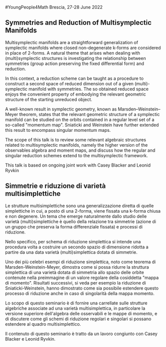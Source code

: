 #YoungPeople4Math
Brescia, 27-28 June 2022

## Symmetries and Reduction of Multisymplectic Manifolds
Multisymplectic manifolds are a straightforward generalization of symplectic manifolds where closed non-degenerate k-forms are considered in place of 2-forms.
A natural theme that arises when dealing with (multi)symplectic structures is investigating the relationship between symmetries (group action preserving the fixed differential form) and reduction.

In this context, a reduction scheme can be taught as a procedure to construct a second space of reduced dimension out of a given (multi)-symplectic manifold with symmetries. The so obtained reduced space enjoys the convenient property of embodying the relevant geometric structure of the starting unreduced object.

A well-known result in symplectic geometry, known as Marsden–Weinstein–Meyer theorem, states that the relevant geometric structure of a symplectic manifold can be studied on the orbits contained in a regular level set of a so-called "momentum map".
Sniaticki and Weinstein have further extended this result to encompass singular momentum maps.

The scope of this talk is to review some relevant algebraic structures related to multisymplectic manifolds, namely the higher version of the observables algebra and moment maps, and discuss how the regular and singular reduction schemes extend to the multisymplectic framework.

This talk is based on ongoing joint work with Casey Blacker and Leonid Ryvkin




## Simmetrie e riduzione di varietà multisimplettiche

Le strutture multisimplettiche sono una generalizzazione diretta di quelle simplettiche in cui, a posto di una 2-forma, viene fissata una k-forma chiusa e non degenere.
Un tema che emerge naturalmente dallo studio delle varietà (multi)simplettiche è quello della relazione tra simmetrie (azione di un gruppo che preserva la forma differenziale fissata) e processi di riduzione.

Nello specifico, per schema di riduzione simplettica si intende una procedura volta a costruire un secondo spazio di dimensione ridotta a partire da una data varietà (multi)simplettica dotata di simmetrie. 

Uno dei più celebri esempi di riduzione simplettica, noto come teorema di Marsden-Weinstein-Meyer, dimostra come si possa ridurre la struttura simplettica di una varietà dotata di simmetria allo spazio delle orbite contenute nella preimmagine di un valore regolare della cosiddetta "mappa di momento". Risultati successivi, si veda per esempio la riduzione di Sniaticki-Weinstein, hanno dimostrato come sia possibile estendere questo processo di riduzione anche in caso di singolarità della mappa momento.

Lo scopo di questo seminario è di fornire una carrellate sulle strutture algebriche associate ad una varietà multisimplettica, in particolare la versione superiore dell'algebra delle osservabili e le mappe di momento, e di discutere come gli schemi di riduzione regolari e singolari si possano estendere al quadro multisimplettico.

Il contenuto di questo seminario è tratto da un lavoro congiunto con Casey Blacker e Leonid Ryvkin.

